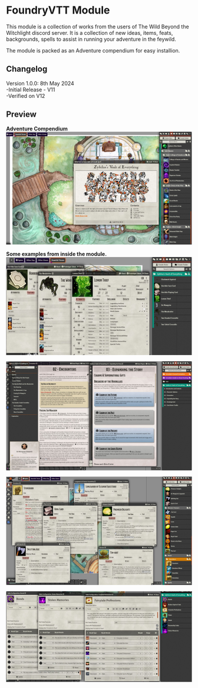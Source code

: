 # FoundryVTT Module

This module is a collection of works from the users of The Wild Beyond the Witchlight discord server.
It is a collection of new ideas, items, feats, backgrounds, spells to assist in running your adventure in the feywild.

The module is packed as an Adventure compendium for easy installion.

## Changelog
Version 1.0.0: 8th May 2024 \
-Initial Release - V11 \
-Verified on V12

## Preview
**Adventure Compendium**
![Adventure Compendium](/screen-grabs/scene.jpg)

**Some examples from inside the module.**
![Actors](/screen-grabs/actors.jpg)

![Journals](/screen-grabs/journal.jpg)

![Races](/screen-grabs/races.jpg)

![Roll Tables](/screen-grabs/roll-tables.jpg)
